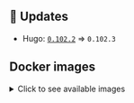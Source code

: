 ## :heartbeat: Updates

* Hugo: [`0.102.2`](https://github.com/klakegg/docker-hugo/releases/tag/0.102.2) => `0.102.3`


## Docker images

<details>
<summary>Click to see available images</summary>

This release is available from Docker Hub as project `klakegg/hugo` with the following tags:

| Alias tags                   | Version specific tags                      |
| ---------------------------- | ------------------------------------------ |
| `busybox`, `latest`          | `0.102.3-busybox`, `0.102.3`                     |
| `busybox-ci`, `ci`           | `0.102.3-busybox-ci`, `0.102.3-ci`               |
| `busybox-onbuild`, `onbuild` | `0.102.3-busybox-onbuild`, `0.102.3-onbuild`     |
| `alpine`                     | `0.102.3-alpine`                              |
| `alpine-ci`                  | `0.102.3-alpine-ci`                           |
| `alpine-onbuild`             | `0.102.3-alpine-onbuild`                      |
| `asciidoctor`                | `0.102.3-asciidoctor`                         |
| `asciidoctor-ci`             | `0.102.3-asciidoctor-ci`                      |
| `asciidoctor-onbuild`        | `0.102.3-asciidoctor-onbuild`                 |
| `pandoc`                     | `0.102.3-pandoc`                              |
| `pandoc-ci`                  | `0.102.3-pandoc-ci`                           |
| `pandoc-onbuild`             | `0.102.3-pandoc-onbuild`                      |
| `ext-alpine`                 | `0.102.3-ext-alpine`                          |
| `ext-alpine-ci`              | `0.102.3-ext-alpine-ci`                       |
| `ext-alpine-onbuild`         | `0.102.3-ext-alpine-onbuild`                  |
| `ext-asciidoctor`            | `0.102.3-ext-asciidoctor`                     |
| `ext-asciidoctor-ci`         | `0.102.3-ext-asciidoctor-ci`                  |
| `ext-asciidoctor-onbuild`    | `0.102.3-ext-asciidoctor-onbuild`             |
| `ext-pandoc`                 | `0.102.3-ext-pandoc`                          |
| `ext-pandoc-ci`              | `0.102.3-ext-pandoc-ci`                       |
| `ext-pandoc-onbuild`         | `0.102.3-ext-pandoc-onbuild`                  |
| `debian`                     | `0.102.3-debian`                              |
| `debian-ci`                  | `0.102.3-debian-ci`                           |
| `debian-onbuild`             | `0.102.3-debian-onbuild`                      |
| `ext-debian`, `ext`, `latest-ext` | `0.102.3-ext-debian`, `0.102.3-ext`         |
| `ext-debian-ci`, `ext-ci`    | `0.102.3-ext-debian-ci`, `0.102.3-ext-ci`        |
| `ext-debian-onbuild`, `ext-onbuild` | `0.102.3-ext-debian-onbuild`, `0.102.3-ext-onbuild` |
| `ubuntu`                     | `0.102.3-ubuntu`                            |
| `ubuntu-ci`                  | `0.102.3-ubuntu-ci`                         |
| `ubuntu-onbuild`             | `0.102.3-ubuntu-onbuild`                    |
| `ext-ubuntu`                 | `0.102.3-ext-ubuntu`                        |
| `ext-ubuntu-ci`              | `0.102.3-ext-ubuntu-ci`                     |
| `ext-ubuntu-onbuild`         | `0.102.3-ext-ubuntu-onbuild`                |
</details>